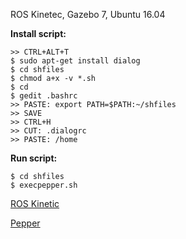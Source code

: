 ROS Kinetec, Gazebo 7, Ubuntu 16.04 


**Install script:**
``` 
>> CTRL+ALT+T
$ sudo apt-get install dialog
$ cd shfiles
$ chmod a+x -v *.sh
$ cd
$ gedit .bashrc
>> PASTE: export PATH=$PATH:~/shfiles
>> SAVE
>> CTRL+H
>> CUT: .dialogrc
>> PASTE: /home
```

**Run script:**
``` 
$ cd shfiles
$ execpepper.sh
```
[ROS Kinetic](https://www.youtube.com/watch?v=LtHeyCBAE-8)

[Pepper](https://www.youtube.com/watch?v=toLx_NlV4kA)
